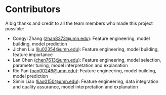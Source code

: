 # Contributors
A big thanks and credit to all the team members who made this project possible:

* Congyi Zhang (zhan8373@umn.edu): Feature engineering, model building, model prediction
* Jichen Liu (liu02354@umn.edu): Feature engineering, model building, feature importance
* Lan Chen (chen7613@umn.edu): Feature engineering, model selection, parameter tuning, model interpretation and explanation
* Rio Pan (pan00246@umn.edu): Feature engineering, model building, model prediction
* Simin Liao (liao0150@umn.edu): Feature engineering, data integration and quality assurance, model interpretation and explanation
